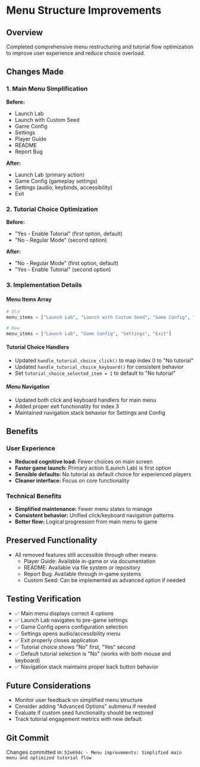 # Menu Structure Improvements

## Overview
Completed comprehensive menu restructuring and tutorial flow optimization to improve user experience and reduce choice overload.

## Changes Made

### 1. Main Menu Simplification
**Before:**
- Launch Lab
- Launch with Custom Seed  
- Game Config
- Settings
- Player Guide
- README
- Report Bug

**After:**
- Launch Lab (primary action)
- Game Config (gameplay settings)
- Settings (audio, keybinds, accessibility)
- Exit

### 2. Tutorial Choice Optimization
**Before:**
- "Yes - Enable Tutorial" (first option, default)
- "No - Regular Mode" (second option)

**After:** 
- "No - Regular Mode" (first option, default)
- "Yes - Enable Tutorial" (second option)

### 3. Implementation Details

#### Menu Items Array
```python
# Old
menu_items = ["Launch Lab", "Launch with Custom Seed", "Game Config", "Settings", "Player Guide", "README", "Report Bug"]

# New  
menu_items = ["Launch Lab", "Game Config", "Settings", "Exit"]
```

#### Tutorial Choice Handlers
- Updated `handle_tutorial_choice_click()` to map index 0 to "No tutorial"
- Updated `handle_tutorial_choice_keyboard()` for consistent behavior
- Set `tutorial_choice_selected_item = 1` to default to "No tutorial"

#### Menu Navigation
- Updated both click and keyboard handlers for main menu
- Added proper exit functionality for index 3
- Maintained navigation stack behavior for Settings and Config

## Benefits

### User Experience
- **Reduced cognitive load:** Fewer choices on main screen
- **Faster game launch:** Primary action (Launch Lab) is first option
- **Sensible defaults:** No tutorial as default choice for experienced players
- **Cleaner interface:** Focus on core functionality

### Technical Benefits
- **Simplified maintenance:** Fewer menu states to manage
- **Consistent behavior:** Unified click/keyboard navigation patterns
- **Better flow:** Logical progression from main menu to game

## Preserved Functionality
- All removed features still accessible through other means:
  - Player Guide: Available in-game or via documentation
  - README: Available via file system or repository
  - Report Bug: Available through in-game systems
  - Custom Seed: Can be implemented as advanced option if needed

## Testing Verification
- ✅ Main menu displays correct 4 options
- ✅ Launch Lab navigates to pre-game settings
- ✅ Game Config opens configuration selection
- ✅ Settings opens audio/accessibility menu
- ✅ Exit properly closes application
- ✅ Tutorial choice shows "No" first, "Yes" second
- ✅ Default tutorial selection is "No" (works with both mouse and keyboard)
- ✅ Navigation stack maintains proper back button behavior

## Future Considerations
- Monitor user feedback on simplified menu structure
- Consider adding "Advanced Options" submenu if needed
- Evaluate if custom seed functionality should be restored
- Track tutorial engagement metrics with new default

## Git Commit
Changes committed in: `52e694c - Menu improvements: Simplified main menu and optimized tutorial flow`
